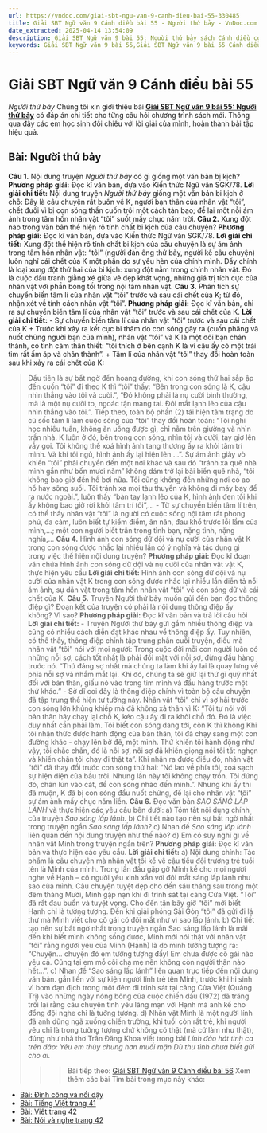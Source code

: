 ```yaml
---
url: https://vndoc.com/giai-sbt-ngu-van-9-canh-dieu-bai-55-330485
title: Giải SBT Ngữ văn 9 Cánh diều bài 55 - Người thứ bảy - VnDoc.com
date_extracted: 2025-04-14 13:54:09
description: Giải SBT Ngữ văn 9 bài 55: Người thứ bảy sách Cánh diều có đáp án chi tiết cho các bạn cùng tham khảo.
keywords: Giải SBT Ngữ văn 9 bài 55,Giải SBT Ngữ văn 9 bài 55 Cánh diều,Giải sách bài tập Ngữ văn CD lớp 9,Ngữ văn lớp 9 Cánh diều,giải bài tập ngữ văn lớp 9,bài Người thứ bảy,giải SBT ngữ văn 9 CD trang 36
---
```


# Giải SBT Ngữ văn 9 Cánh diều bài 55
 _Người thứ bảy_
Chúng tôi xin giới thiệu bài [**Giải SBT Ngữ văn 9 bài 55: Người thứ bảy**](<https://vndoc.com/giai-sbt-ngu-van-9-canh-dieu-bai-55-330485>) có đáp án chi tiết cho từng câu hỏi chương trình sách mới. Thông qua đây các em học sinh đối chiếu với lời giải của mình, hoàn thành bài tập hiệu quả.
## Bài: Người thứ bảy
**Câu 1.** Nội dung truyện _Người thứ bảy_ có gì giống một văn bản bị kịch?
**Phương pháp giải:**
Đọc kĩ văn bản, dựa vào Kiến thức Ngữ văn SGK/78.
**Lời giải chi tiết:**
Nội dung truyện _Người thứ bảy_ giống một văn bản bi kịch ở chỗ: Đây là câu chuyện rất buồn về K, người bạn thân của nhân vật “tôi”, chết đuối vì bị con sóng thần cuốn trôi một cách tàn bạo; để lại một nỗi ám ảnh trong tâm hồn nhân vật “tôi” suốt mấy chục năm trời.
**Câu 2.** Xung đột nào trong văn bản thể hiện rõ tính chất bi kịch của câu chuyện?
**Phương pháp giải:**
Đọc kĩ văn bản, dựa vào Kiến thức Ngữ văn SGK/78.
**Lời giải chi tiết:**
Xung đột thể hiện rõ tính chất bi kịch của câu chuyện là sự ám ảnh trong tâm hồn nhân vật: “tôi” \(người đàn ông thứ bảy, người kể câu chuyện\) luôn nghĩ cái chết của K một phần do sự yếu hèn của chính mình. Đấy chính là loại xung đột thứ hai của bi kịch: xung đột nằm trong chính nhân vật. Đó là cuộc đấu tranh giằng xé giữa vẻ đẹp khát vọng, những giá trị tích cực của nhân vật với phần bóng tối trong nội tâm nhân vật.
**Câu 3.** Phân tích sự chuyển biến tâm lí của nhân vật “tôi” trước và sau cái chết của K; từ đó, nhận xét về tính cách nhân vật “tôi”.
**Phương pháp giải:**
Đọc kĩ văn bản, chỉ ra sự chuyển biến tâm lí của nhân vật “tôi” trước và sau cái chết của K.
**Lời giải chi tiết:**
\- Sự chuyển biến tâm lí của nhân vật “tôi” trước và sau cái chết của K
\+ Trước khi xảy ra kết cục bi thảm do con sóng gây ra \(cuốn phăng và nuốt chửng người bạn của mình\), nhân vật “tôi” và K là một đôi bạn chân thành, có tình cảm thân thiết: “tôi thích ở bên cạnh K là vì cậu ấy có một trái tim rất ấm áp và chân thành”.
\+ Tâm lí của nhân vật “tôi” thay đổi hoàn toàn sau khi xảy ra cái chết của K:
> Đầu tiên là sự bất ngờ đến hoang đường, khi con sóng thứ hai sắp ập đến cuốn “tôi” đi theo K thì “tôi” thấy: “Bên trong con sóng là K, cậu nhìn thẳng vào tôi và cười.”, “Đó không phải là nụ cười bình thường, mà là một nụ cười to, ngoác tận mang tai. Đôi mắt lạnh lẽo của cậu nhìn thẳng vào tôi.”.
> Tiếp theo, toàn bộ phần \(2\) tái hiện tâm trạng do cú sốc tâm lí làm cuộc sống của “tôi” thay đổi hoàn toàn: “Tôi nghỉ học nhiều tuần, không ăn uống được gì, chỉ nằm trên giường và nhìn trần nhà. K luôn ở đó, bên trong con sóng, nhìn tôi và cười, tay giơ lên vẫy gọi. Tôi không thể xoá hình ảnh tang thương ấy ra khỏi tâm trí mình. Và khi tôi ngủ, hình ảnh ấy lại hiện lên ...”.
> Sự ám ảnh giày vò khiến “tôi” phải chuyển đến một nơi khác và sau đó “tránh xa quê nhà mình gần như bốn mươi năm” không dám trở lại bãi biển quê nhà, “tôi không bao giờ đến hồ bơi nữa. Tôi cũng không đến những nơi có ao hồ hay sông suối. Tôi tránh xa mọi tàu thuyền và không đi máy bay để ra nước ngoài.”, luôn thấy “bàn tay lạnh lẽo của K, hình ảnh đen tối khi ấy không bao giờ rời khỏi tâm trí tôi”,...
\- Từ sự chuyển biến tâm lí trên, có thể thấy nhân vật “tôi” là người có cuộc sống nội tâm rất phong phú, đa cảm, luôn biết tự kiểm điểm, ăn năn, đau khổ trước lỗi lầm của mình,...; một con người biết trân trọng tình bạn, nặng tình, nặng nghĩa,...
**Câu 4.** Hình ảnh con sóng dữ dội và nụ cười của nhân vật K trong con sóng được nhắc lại nhiều lần có ý nghĩa và tác dụng gì trong việc thể hiện nội dung truyện?
**Phương pháp giải:**
Đọc kĩ đoạn văn chứa hình ảnh con sóng dữ dội và nụ cười của nhân vật vật K, thực hiện yêu cầu
**Lời giải chi tiết:**
Hình ảnh con sóng dữ dội và nụ cười của nhân vật K trong con sóng được nhắc lại nhiều lần diễn tả nỗi ám ảnh, sự dằn vặt trong tâm hồn nhân vật “tôi” về con sóng dữ và cái chết của K.
**Câu 5.** Truyện Người thứ bảy muốn gửi đến bạn đọc thông điệp gì? Đoạn kết của truyện có phải là nội dung thông điệp ấy không? Vì sao?
**Phương pháp giải:**
Đọc kĩ văn bản và trả lời câu hỏi
**Lời giải chi tiết:**
\- Truyện Người thứ bảy gửi gắm nhiều thông điệp và cũng có nhiều cách diễn đạt khác nhau về thông điệp ấy. Tuy nhiên, có thể thấy, thông điệp chính tập trung phần cuối truyện, điều mà nhân vật “tôi” nói với mọi người: Trong cuộc đời mỗi con người luôn có những nỗi sợ; cách tốt nhất là phải đối mặt với nỗi sợ, đừng đầu hàng trước nó. “Thứ đáng sợ nhất mà chúng ta làm khi ấy lại là quay lưng về phía nỗi sợ và nhắm mắt lại. Khi đó, chúng ta sẽ giữ lại thứ gì quý nhất đối với bản thân, giấu nó vào trong tim mình và đầu hàng trước một thứ khác.”
\- Sở dĩ coi đây là thông điệp chính vì toàn bộ câu chuyện đã tập trung thể hiện tư tưởng này. Nhân vật “tôi” chỉ vì sợ hãi trước con sóng lớn khủng khiếp mà đã không xả thân vì K: “Tôi tự nói với bản thân hãy chạy lại chỗ K, kéo cậu ấy đi ra khỏi chỗ đó. Đó là việc duy nhất cần phải làm. Tôi biết con sóng đang tới, còn K thì không Khi tôi nhận thức được hành động của bản thân, tôi đã chạy sang một con đường khác - chạy lên bờ đê, một mình. Thứ khiến tôi hành động như vậy, tôi chắc chắn, đó là nỗi sợ, nỗi sợ đã khiến giọng nói tôi tắt nghẹn và khiến chân tôi chạy đi thật ta”. Khi nhận ra được điều đó, nhân vật “tôi” đã thay đổi trước con sóng thứ hai: “Nó lao về phía tôi, xoá sạch sự hiện diện của bầu trời. Nhưng lần này tôi không chạy trốn. Tôi đứng đó, chân lún vào cát, để con sóng nhào đến mình.”. Nhưng khi ấy thì đã muộn, K đã bị con sóng đầu nuốt chửng, để lại cho nhân vật “tôi” sự ám ảnh mấy chục năm liền.
**Câu 6.** Đọc văn bản _SAO SÁNG LẤP LÁNH_ và thực hiện các yêu cầu bên dưới:
a\) Tóm tắt nội dung chính của truyện _Sao sáng lấp lánh._
b\) Chi tiết nào tạo nên sự bất ngờ nhất trong truyện ngắn _Sao sáng lấp lánh?_
c\) Nhan đề _Sao sáng lấp lánh_ liên quan đến nội dung truyện như thế nào?
d\) Em có suy nghĩ gì về nhân vật Minh trong truyện ngắn trên?
**Phương pháp giải:**
Đọc kĩ văn bản và thực hiện các yêu cầu.
**Lời giải chi tiết:**
a\) Nội dung chính: Tác phẩm là câu chuyện mà nhân vật tôi kể về cậu tiểu đội trưởng trẻ tuổi tên là Minh của mình. Trong lần đầu gặp gỡ Minh kể cho mọi người nghe về Hạnh – cô người yêu xinh xắn với đôi mắt sáng lấp lánh như sao của mình. Câu chuyện tuyệt đẹp cho đến sáu tháng sau trong một đêm tháng Mười, Minh gặp nạn khi đi trinh sát tại cảng Cửa Việt. “Tôi” đã rất đau buồn và tuyệt vọng. Cho đến tận bây giờ “tôi” mới biết Hạnh chỉ là tưởng tượng. Đến khi giải phóng Sài Gòn “tôi” đã gửi đi lá thư mà Minh viết cho cô gái có đôi mắt như vì sao lấp lánh.
b\) Chi tiết tạo nên sự bất ngờ nhất trong truyện ngắn Sao sáng lấp lánh là mãi đến khi biết mình không sống được, Minh mới nói thật với nhân vật “tôi” rằng người yêu của Minh \(Hạnh\) là do mình tưởng tượng ra: “Chuyện... chuyện đó em tưởng tượng đấy\! Em chưa được cô gái nào yêu cả. Cũng tại em mồ côi cha mẹ nên không còn người thân nào hết...”.
c\) Nhan đề “Sao sáng lấp lánh” liên quan trực tiếp đến nội dung văn bản. gắn liền với sự kiện người lính trẻ tên Minh, trước khi hi sinh vì bom đạn địch trong một đêm đi trinh sát tại cảng Cửa Việt \(Quảng Trị\) vào những ngày nóng bỏng của cuộc chiến đấu \(1972\) đã trăng trối lại rằng câu chuyện tình yêu lãng mạn với Hạnh mà anh kể cho đồng đội nghe chỉ là tưởng tượng.
d\) Nhân vật Minh là một người lính đã anh dũng ngã xuống chiến trường, khi tuổi còn rất trẻ, khi người yêu chỉ là trong tưởng tượng chứ không có thật \(mà cứ làm như thật\), đúng như nhà thơ Trần Đăng Khoa viết trong bài _Lính đảo hát tình ca trên đảo:_
_Yêu em thủy chung hơn muối mặn_
_Dù thư tình chưa biết gửi cho ai._
>>> Bài tiếp theo: [Giải SBT Ngữ văn 9 Cánh diều bài 56](<https://vndoc.com/giai-sbt-ngu-van-9-canh-dieu-bai-56-330486>)
Xem thêm các bài Tìm bài trong mục này khác:
  * [Bài: Đình công và nổi dậy](</giai-sbt-ngu-van-9-canh-dieu-bai-56-330486>)
  * [Bài: Tiếng Việt trang 41](</giai-sbt-ngu-van-9-canh-dieu-bai-57-330487>)
  * [Bài: Viết trang 42](</giai-sbt-ngu-van-9-canh-dieu-bai-58-330489>)
  * [Bài: Nói và nghe trang 42](</giai-sbt-ngu-van-9-canh-dieu-bai-59-330491>)

